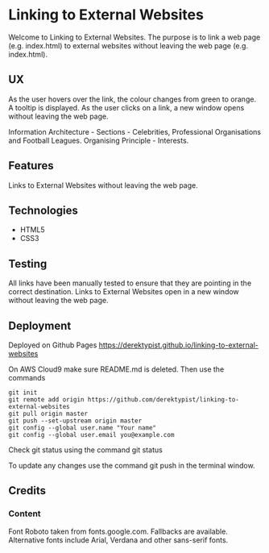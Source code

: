 # Linking to External Websites

Welcome to Linking to External Websites.  The purpose is to link a web page (e.g. index.html) to external websites without leaving the web page (e.g. index.html).

## UX

As the user hovers over the link, the colour changes from green to orange.  A tooltip is displayed.
As the user clicks on a link, a new window opens without leaving the web page.

Information Architecture - Sections - Celebrities, Professional Organisations and Football Leagues.  Organising Principle - Interests.

## Features

Links to External Websites without leaving the web page.

## Technologies

* HTML5
* CSS3

## Testing

All links have been manually tested to ensure that they are pointing in the correct destination.
Links to External Websites open in a new window without leaving the web page.


## Deployment

Deployed on Github Pages https://derektypist.github.io/linking-to-external-websites

On AWS Cloud9 make sure README.md is deleted.  Then use the commands

    git init
    git remote add origin https://github.com/derektypist/linking-to-external-websites
    git pull origin master
    git push --set-upstream origin master
    git config --global user.name "Your name"
    git config --global user.email you@example.com
    
Check git status using the command git status

To update any changes use the command git push in the terminal window.

## Credits

### Content

Font Roboto taken from fonts.google.com.  Fallbacks are available.  Alternative fonts include Arial, Verdana and other sans-serif fonts.